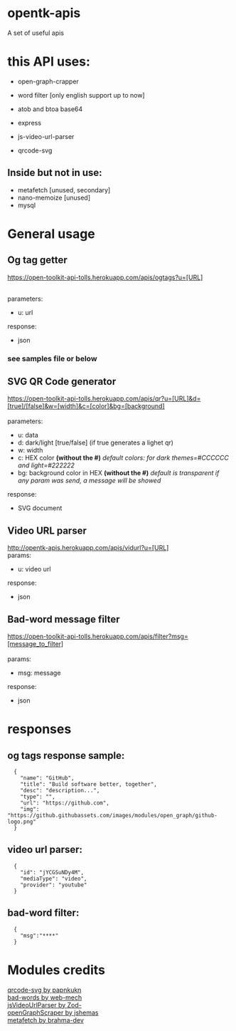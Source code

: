 # opentk-apis
A set of useful apis 


# this API uses:
* open-graph-crapper
* word filter [only english support up to now] 
* atob and btoa base64 
* express
* js-video-url-parser

* qrcode-svg

## Inside but not in use:
* metafetch [unused, secondary]
* nano-memoize [unused]
* mysql


# General usage

## Og tag getter
https://open-toolkit-api-tolls.herokuapp.com/apis/ogtags?u=[URL]<br><br>

parameters:<br>
* u: url<br>

response:<br>
* json

### see samples file or below

 
## SVG QR Code generator
https://open-toolkit-api-tolls.herokuapp.com/apis/qr?u=[URL]&d=[true]/[false]&w=[width]&c=[color]&bg=[background]<br><br>
parameters:<br>
* u: data<br>
* d: dark/light [true/false] (if true generates a lighet qr)<br>
* w: width<br>
* c: HEX color **(without the #)** _default colors: for dark themes=#CCCCCC and light=#222222_<br>
* bg: background color in HEX **(without the #)** _default is transparent_
*if any param was send, a message will be showed*

response:<br>
* SVG document


## Video URL parser
http://opentk-apis.herokuapp.com/apis/vidurl?u=[URL]<br>
params:<br>
* u: video url

response:<br>
* json

## Bad-word message filter
https://open-toolkit-api-tolls.herokuapp.com/apis/filter?msg=[message_to_filter]<br><br>
params:<br>
* msg: message

response:<br>
* json


# responses

## og tags response sample:<br>
```
  {
    "name": "GitHub",
    "title": "Build software better, together",
    "desc": "description...",
    "type": "",
    "url": "https://github.com",
    "img": "https://github.githubassets.com/images/modules/open_graph/github-logo.png"
  }
```

## video url parser:<br>
```
  {
    "id": "jYCGSuNDy4M",
    "mediaType": "video",
    "provider": "youtube"
  }
```
## bad-word filter:<br>
```
  {
    "msg":"****"
  }
```


# Modules credits
[qrcode-svg by papnkukn](https://github.com/papnkukn/qrcode-svg)<br>
[bad-words  by web-mech](https://github.com/web-mech/badwords)<br>
[jsVideoUrlParser by Zod-](https://github.com/Zod-/jsVideoUrlParser)<br>
[openGraphScraper by jshemas](https://github.com/jshemas/openGraphScraper)<br>
[metafetch by brahma-dev](https://github.com/brahma-dev/metafetch)<br>




